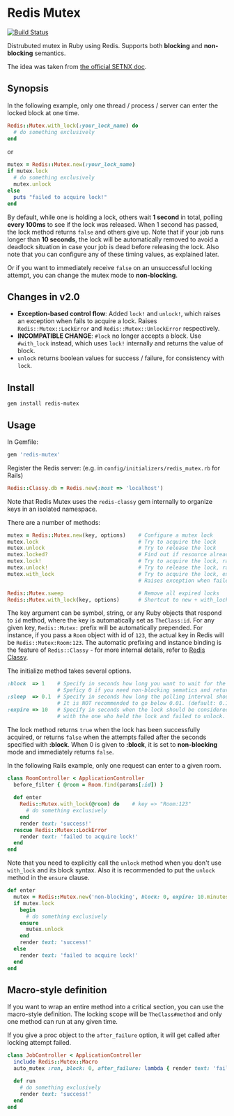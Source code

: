 Redis Mutex
===========

[![Build Status](https://secure.travis-ci.org/kenn/redis-mutex.png)](http://travis-ci.org/kenn/redis-mutex)

Distrubuted mutex in Ruby using Redis. Supports both **blocking** and **non-blocking** semantics.

The idea was taken from [the official SETNX doc](http://redis.io/commands/setnx).

Synopsis
--------

In the following example, only one thread / process / server can enter the locked block at one time.

```ruby
Redis::Mutex.with_lock(:your_lock_name) do
  # do something exclusively
end
```

or

```ruby
mutex = Redis::Mutex.new(:your_lock_name)
if mutex.lock
  # do something exclusively
  mutex.unlock
else
  puts "failed to acquire lock!"
end
```

By default, while one is holding a lock, others wait **1 second** in total, polling **every 100ms** to see if the lock was released.
When 1 second has passed, the lock method returns `false` and others give up. Note that if your job runs longer than **10 seconds**,
the lock will be automatically removed to avoid a deadlock situation in case your job is dead before releasing the lock. Also note
that you can configure any of these timing values, as explained later.

Or if you want to immediately receive `false` on an unsuccessful locking attempt, you can change the mutex mode to **non-blocking**.

Changes in v2.0
---------------

* **Exception-based control flow**: Added `lock!` and `unlock!`, which raises an exception when fails to acquire a lock. Raises `Redis::Mutex::LockError` and `Redis::Mutex::UnlockError` respectively.
* **INCOMPATIBLE CHANGE**: `#lock` no longer accepts a block. Use `#with_lock` instead, which uses `lock!` internally and returns the value of block.
* `unlock` returns boolean values for success / failure, for consistency with `lock`.

Install
-------

    gem install redis-mutex

Usage
-----

In Gemfile:

```ruby
gem 'redis-mutex'
```

Register the Redis server: (e.g. in `config/initializers/redis_mutex.rb` for Rails)

```ruby
Redis::Classy.db = Redis.new(:host => 'localhost')
```

Note that Redis Mutex uses the `redis-classy` gem internally to organize keys in an isolated namespace.

There are a number of methods:

```ruby
mutex = Redis::Mutex.new(key, options)    # Configure a mutex lock
mutex.lock                                # Try to acquire the lock
mutex.unlock                              # Try to release the lock
mutex.locked?                             # Find out if resource already locked
mutex.lock!                               # Try to acquire the lock, raises exception when failed
mutex.unlock!                             # Try to release the lock, raises exception when failed
mutex.with_lock                           # Try to acquire the lock, execute the block, then return the value of the block.
                                          # Raises exception when failed to acquire the lock.

Redis::Mutex.sweep                        # Remove all expired locks
Redis::Mutex.with_lock(key, options)      # Shortcut to new + with_lock
```

The key argument can be symbol, string, or any Ruby objects that respond to `id` method, where the key is automatically set as
`TheClass:id`. For any given key, `Redis::Mutex:` prefix will be automatically prepended. For instance, if you pass a `Room`
object with id of `123`, the actual key in Redis will be `Redis::Mutex:Room:123`. The automatic prefixing and instance binding
is the feature of `Redis::Classy` - for more internal details, refer to [Redis Classy](https://github.com/kenn/redis-classy).

The initialize method takes several options.

```ruby
:block  => 1    # Specify in seconds how long you want to wait for the lock to be released.
                # Speficy 0 if you need non-blocking sematics and return false immediately. (default: 1)
:sleep  => 0.1  # Specify in seconds how long the polling interval should be when :block is given.
                # It is NOT recommended to go below 0.01. (default: 0.1)
:expire => 10   # Specify in seconds when the lock should be considered stale when something went wrong
                # with the one who held the lock and failed to unlock. (default: 10)
```

The lock method returns `true` when the lock has been successfully acquired, or returns `false` when the attempts failed after
the seconds specified with **:block**. When 0 is given to **:block**, it is set to **non-blocking** mode and immediately returns `false`.

In the following Rails example, only one request can enter to a given room.

```ruby
class RoomController < ApplicationController
  before_filter { @room = Room.find(params[:id]) }
  
  def enter
    Redis::Mutex.with_lock(@room) do    # key => "Room:123"
      # do something exclusively
    end
    render text: 'success!'
  rescue Redis::Mutex::LockError
    render text: 'failed to acquire lock!'
  end
end
```

Note that you need to explicitly call the `unlock` method when you don't use `with_lock` and its block syntax. Also it is recommended to
put the `unlock` method in the `ensure` clause.

```ruby
def enter
  mutex = Redis::Mutex.new('non-blocking', block: 0, expire: 10.minutes)
  if mutex.lock
    begin
      # do something exclusively
    ensure
      mutex.unlock
    end
    render text: 'success!'
  else
    render text: 'failed to acquire lock!'
  end
end
```

Macro-style definition
----------------------

If you want to wrap an entire method into a critical section, you can use the macro-style definition. The locking scope
will be `TheClass#method` and only one method can run at any given time.

If you give a proc object to the `after_failure` option, it will get called after locking attempt failed.

```ruby
class JobController < ApplicationController
  include Redis::Mutex::Macro
  auto_mutex :run, block: 0, after_failure: lambda { render text: 'failed to acquire lock!' }

  def run
    # do something exclusively
    render text: 'success!'
  end
end
```
